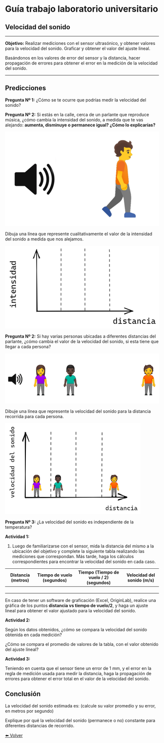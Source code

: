 # Guía trabajo laboratorio universitario


## Velocidad del sonido


---

**Objetivo:** Realizar mediciones con el sensor ultrasónico, y obtener valores para la velocidad del sonido. Graficar y obtener el valor del ajuste lineal.

Basándonos en los valores de error del sensor y la distancia, hacer propagación de errores para obtener el error en la medición de la velocidad del sonido.


---


## Predicciones

**Pregunta Nº 1:** ¿Cómo se te ocurre que podrías medir la velocidad del sonido?

**Pregunta Nº 2:** Si estás en la calle, cerca de un parlante que reproduce música, ¿cómo cambia la intensidad del sonido, a medida que te vas alejando: **aumenta, disminuye o permanece igual? ¿Cómo lo explicarías?**


![alt_text](VelSon-GuiaUniversitaria/image1.png "image_tooltip")


Dibuja una línea que represente cualitativamente el valor de la intensidad del sonido a medida que nos alejamos.


![alt_text](VelSon-GuiaUniversitaria/image4.png "image_tooltip")


**Pregunta Nº 2:**  Si hay varias personas ubicadas a diferentes distancias del parlante, ¿cómo cambia el valor de la velocidad del sonido, si esta tiene que llegar a cada persona?


![alt_text](VelSon-GuiaUniversitaria/image5.png "image_tooltip")


Dibuje una línea que represente la velocidad del sonido para la distancia recorrida para cada persona.


![alt_text](VelSon-GuiaUniversitaria/image2.png "image_tooltip")


**Pregunta Nº 3:** ¿La velocidad del sonido es independiente de la temperatura?

**Actividad 1:** 



1. Luego de familiarizarse con el sensor, mida la distancia del mismo a la ubicación del objetivo y complete la siguiente tabla realizando las mediciones que correspondan. Más tarde, haga los cálculos correspondientes para encontrar la velocidad del sonido en cada caso.

| **Distancia** (metros) | **Tiempo de vuelo** (segundos) | **Tiempo (Tiempo de vuelo / 2)** (segundos) | **Velocidad del sonido** (m/s) |
|------|------|------|------|
|      |      |      |      |
|      |      |      |      |
|      |      |      |      |
|      |      |      |      |


En caso de tener un software de graficación (Excel, OriginLab), realice una gráfica de los puntos **distancia vs tiempo de vuelo/2**, y haga un ajuste lineal para obtener el valor ajustado para la velocidad del sonido.

**Actividad 2:**

 Según los datos obtenidos, ¿cómo se compara la velocidad del sonido obtenida en cada medición?

¿Cómo se compara el promedio de valores de la tabla, con el valor obtenido del ajuste lineal?

**Actividad 3:**

Teniendo en cuenta que el sensor tiene un error de 1 mm, y el error en la regla de medición usada para medir la distancia, haga la propagación de errores para obtener el error total en el valor de la velocidad del sonido.


## Conclusión

La velocidad del sonido estimada es: (calcule su valor promedio y su error, en metros por segundo)

Explique por qué la velocidad del sonido (permanece o no) constante para diferentes distancias de recorrido.

[⬅️ Volver](../VelSonido)
